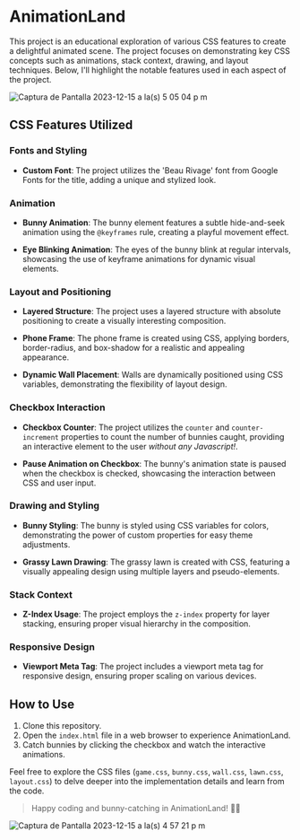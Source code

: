 # AnimationLand

This project is an educational exploration of various CSS features to create a delightful animated scene. The project focuses on demonstrating key CSS concepts such as animations, stack context, drawing, and layout techniques. Below, I'll highlight the notable features used in each aspect of the project.

![Captura de Pantalla 2023-12-15 a la(s) 5 05 04 p m](https://github.com/jsurrea/Frontend-Mentor/assets/68788933/c7a4169f-736b-43cd-b9ff-12023217a1e2)

## CSS Features Utilized

### Fonts and Styling

- **Custom Font**: The project utilizes the 'Beau Rivage' font from Google Fonts for the title, adding a unique and stylized look.

### Animation

- **Bunny Animation**: The bunny element features a subtle hide-and-seek animation using the `@keyframes` rule, creating a playful movement effect.

- **Eye Blinking Animation**: The eyes of the bunny blink at regular intervals, showcasing the use of keyframe animations for dynamic visual elements.

### Layout and Positioning

- **Layered Structure**: The project uses a layered structure with absolute positioning to create a visually interesting composition.

- **Phone Frame**: The phone frame is created using CSS, applying borders, border-radius, and box-shadow for a realistic and appealing appearance.

- **Dynamic Wall Placement**: Walls are dynamically positioned using CSS variables, demonstrating the flexibility of layout design.

### Checkbox Interaction

- **Checkbox Counter**: The project utilizes the `counter` and `counter-increment` properties to count the number of bunnies caught, providing an interactive element to the user *without any Javascript!*.

- **Pause Animation on Checkbox**: The bunny's animation state is paused when the checkbox is checked, showcasing the interaction between CSS and user input.

### Drawing and Styling

- **Bunny Styling**: The bunny is styled using CSS variables for colors, demonstrating the power of custom properties for easy theme adjustments.
  
- **Grassy Lawn Drawing**: The grassy lawn is created with CSS, featuring a visually appealing design using multiple layers and pseudo-elements.

### Stack Context

- **Z-Index Usage**: The project employs the `z-index` property for layer stacking, ensuring proper visual hierarchy in the composition.

### Responsive Design

- **Viewport Meta Tag**: The project includes a viewport meta tag for responsive design, ensuring proper scaling on various devices.

## How to Use

1. Clone this repository.
2. Open the `index.html` file in a web browser to experience AnimationLand.
3. Catch bunnies by clicking the checkbox and watch the interactive animations.

Feel free to explore the CSS files (`game.css`, `bunny.css`, `wall.css`, `lawn.css`, `layout.css`) to delve deeper into the implementation details and learn from the code.

> Happy coding and bunny-catching in AnimationLand! 🐰✨

![Captura de Pantalla 2023-12-15 a la(s) 4 57 21 p m](https://github.com/jsurrea/Frontend-Mentor/assets/68788933/89d64859-e1ce-4d82-b5e7-550567c19d93)
